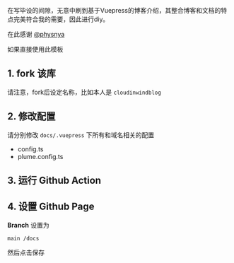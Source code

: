 在写毕设的间隙，无意中刷到基于Vuepress的博客介绍，其整合博客和文档的特点完美符合我的需要，因此进行diy。

在此感谢 [@physnya](https://github.com/physnya/blog)

如果直接使用此模板

## 1. fork 该库

请注意，fork后设定名称，比如本人是 `cloudinwindblog`

## 2. 修改配置

请分别修改 `docs/.vuepress` 下所有和域名相关的配置

- config.ts
- plume.config.ts


## 3. 运行 Github Action

## 4. 设置 Github Page

**Branch** 设置为

`main /docs`

然后点击保存

